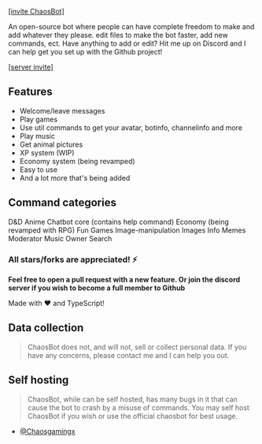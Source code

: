 [[invite ChaosBot]](https://discord.com/api/oauth2/authorize?client_id=1023731050251296769&permissions=4374424190327&scope=applications.commands%20bot)

An open-source bot where people can have complete freedom to make and add whatever they please. edit files to make the bot faster, add new commands, ect.
Have anything to add or edit? Hit me up on Discord and I can help get you set up with the Github project!

[[server invite]](https://discord.gg/cSJuaWBBc7)

## Features

- Welcome/leave messages
- Play games
- Use util commands to get your avatar, botinfo, channelinfo and more
- Play music
- Get animal pictures
- XP system (WIP)
- Economy system (being revamped)
- Easy to use
- And a lot more that's being added

## Command categories
D&D
Anime
Chatbot
core (contains help command)
Economy (being revamped with RPG)
Fun
Games
Image-manipulation
Images
Info
Memes
Moderator
Music
Owner
Search

### All stars/forks are appreciated! ⚡

**Feel free to open a pull request with a new feature. Or join the discord server if you wish to become a full member to Github**

Made with ❤️ and TypeScript!

## Data collection

> ChaosBot does not, and will not, sell or collect personal data. If you have any concerns, please contact me and I can help you out.

## Self hosting

> ChaosBot, while can be self hosted, has many bugs in it that can cause the bot to crash by a misuse of commands. You may self host ChaosBot if you wish or use the official chaosbot for best usage.

- [@Chaosgamingx](https://github.com/Chaosgamingx)
